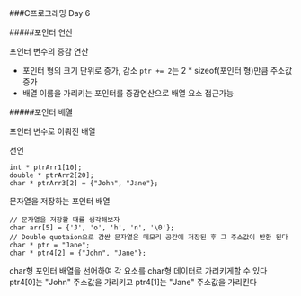 ###C프로그래밍 Day 6

#####포인터 연산

포인터 변수의 증감 연산
- 포인터 형의 크기 단위로 증가, 감소
	`ptr += 2`는 2 * sizeof(포인터 형)만큼 주소값 증가
- 배열 이름을 가리키는 포인터를 증감연산으로 배열 요소 접근가능

#####포인터 배열

포인터 변수로 이뤄진 배열

선언

```
int * ptrArr1[10];
double * ptrArr2[20];
char * ptrArr3[2] = {"John", "Jane"};
```

문자열을 저장하는 포인터 배열

```
// 문자열을 저장할 때를 생각해보자
char arr[5] = {'J', 'o', 'h', 'n', '\0'};
// Double quotaion으로 감싼 문자열은 메모리 공간에 저장된 후 그 주소값이 반환 된다
char * ptr = "Jane";
char * ptr4[2] = {"John", "Jane"};

```

char형 포인터 배열을 선어하여 각 요소를 char형 데이터로 가리키게할 수 있다
ptr4[0]는 "John" 주소값을 가리키고 ptr4[1]는 "Jane" 주소값을 가리킨다
